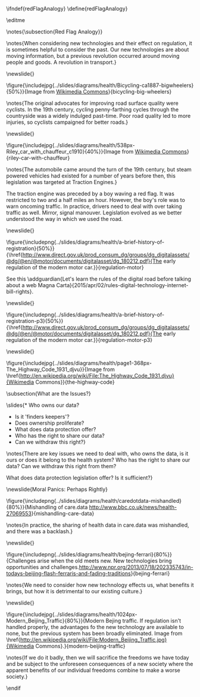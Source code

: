 \ifndef{redFlagAnalogy}
\define{redFlagAnalogy}

\editme

\notes{\subsection{Red Flag Analogy}}

\notes{When considering new technologies and their effect on regulation, it is sometimes helpful to consider the past. Our new technologies are about moving information, but a previous revolution occurred around moving people and goods. A revolution in transport.}

\newslide{}

\figure{\includejpg{../slides/diagrams/health/Bicycling-ca1887-bigwheelers}{50%}}{Image from [Wikimedia Commons](http://en.wikipedia.org/wiki/File:Bicycling-ca1887-bigwheelers.jpg)}{bicycling-big-wheelers}

\notes{The original advocates for improving road surface quality were cyclists. In the 19th century, cycling penny-farthing cycles through the countryside was a widely indulged past-time. Poor road quality led to more injuries, so cyclists campaigned for better roads.}

\newslide{}

\figure{\includejpg{../slides/diagrams/health/538px-Riley_car_with_chauffeur_c1910}{40%}}{Image from [Wikimedia Commons](http://en.wikipedia.org/wiki/File:Riley_car_with_chauffeur,_c1910.jpg)}{riley-car-with-chauffeur}

\notes{The automobile came around the turn of the 19th century, but steam powered vehicles had existed for a number of years before then, this legislation was targeted at Traction Engines.}

The traction engine was preceded by a boy waving a red flag. It was restricted to two and a half miles an hour. However, the boy's role was to warn oncoming traffic. In practice, drivers need to deal with over taking traffic as well. Mirror, signal manouver. Legislation evolved as we better understood the way in which we used the road. 

\newslide{}

\figure{\includepng{../slides/diagrams/health/a-brief-history-of-registration}{50%}}{\href{http://www.direct.gov.uk/prod_consum_dg/groups/dg_digitalassets/@dg/@en/@motor/documents/digitalasset/dg_180212.pdf}{The early regulation of the modern motor car.}}{regulation-motor}

See this \addguardian{Let's learn the rules of the digital road before talking about a web Magna Carta}{2015/apr/02/rules-digital-technology-internet-bill-rights}.


\newslide{}

\figure{\includepng{../slides/diagrams/health/a-brief-history-of-registration-p3}{50%}}{\href{http://www.direct.gov.uk/prod_consum_dg/groups/dg_digitalassets/@dg/@en/@motor/documents/digitalasset/dg_180212.pdf}{The early regulation of the modern motor car.}}{regulation-motor-p3}

\newslide{}

\figure{\includejpg{../slides/diagrams/health/page1-368px-The_Highway_Code_1931_djvu}}{Image from \href{http://en.wikipedia.org/wiki/File:The_Highway_Code_1931.djvu}{Wikimedia Commons}}{the-highway-code}

\subsection{What are the Issues?}

\slides{* Who owns our data? 
* Is it 'finders keepers'?
* Does ownership proliferate?
* What does data protection offer?
* Who has the right to share our data?
* Can we withdraw this right?}

\notes{There are key issues we need to deal with, who owns the data, is it ours or does it belong to the health system? Who has the right to share our data? Can we withdraw this right from them? 

What does data protection legislation offer? Is it sufficient?}

\newslide{Moral Panics: Perhaps Rightly}

\figure{\includepng{../slides/diagrams/health/caredotdata-mishandled}{80%}}{Mishandling of care.data <http://www.bbc.co.uk/news/health-27069553>}{mishandling-care-data}

\notes{In practice, the sharing of health data in care.data was mishandled, and there was a backlash.}

\newslide{}

\figure{\includepng{../slides/diagrams/health/bejing-ferrari}{80%}}{Challenges arise when the old meets new. New technologies bring opportunities and challenges.<http://www.npr.org/2013/07/18/202335743/in-todays-beijing-flash-ferraris-and-fading-traditions>}{bejing-ferrari}

\notes{We need to consider how new technology effects us, what benefits it brings, but how it is detrimental to our existing culture.}

\newslide{}
  
\figure{\includejpg{../slides/diagrams/health/1024px-Modern_Beijing_Traffic}{80%}}{Modern Bejing traffic. If regulation isn't handled properly, the advantages fo the new technology are available to none, but the previous system has been broadly eliminated. Image from \href{http://en.wikipedia.org/wiki/File:Modern_Beijing_Traffic.jpg}{Wikimedia Commons}.}{modern-beijing-traffic}

\notes{If we do it badly, then we will sacrifice the freedoms we have today and be subject to the unforeseen consequences of a new society where the apparent benefits of our individual freedoms combine to make a worse society.}

\endif
